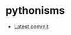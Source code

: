 # pythonisms

- [Latest commit](https://github.com/KirkGarrison/pythonisms/commit/2cd4eb21f4470e86d605cff9c317681b7c1b91a6)
